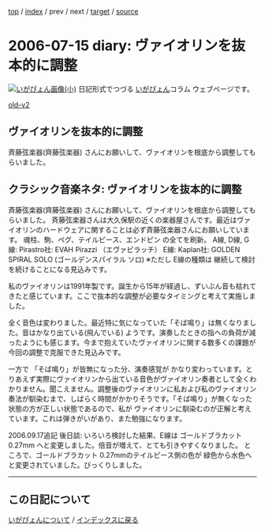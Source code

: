 [top](https://igapyon.github.io/diary/) 
 / [index](https://igapyon.github.io/diary/2006/index.html) 
 / prev 
 / next 
 / [target](https://igapyon.github.io/diary/2006/ig060715.html) 
 / [source](https://github.com/igapyon/diary/blob/gh-pages/2006/ig060715.html.src.md) 

2006-07-15 diary: ヴァイオリンを抜本的に調整
=====================================================================================================
[![いがぴょん画像(小)](https://igapyon.github.io/diary/images/iga200306s.jpg "いがぴょん")](https://igapyon.github.io/diary/memo/memoigapyon.html) 日記形式でつづる [いがぴょん](https://igapyon.github.io/diary/memo/memoigapyon.html)コラム ウェブページです。

[old-v2](ig060715-orig.html)

## ヴァイオリンを抜本的に調整

斉藤弦楽器(齊藤弦楽器) さんにお願いして、ヴァイオリンを根底から調整してもらいました。






## クラシック音楽ネタ: ヴァイオリンを抜本的に調整


斉藤弦楽器(齊藤弦楽器) さんにお願いして、ヴァイオリンを根底から調整してもらいました。
斉藤弦楽器さんは大久保駅の近くの楽器屋さんです。最近はヴァイオリンのハードウェアに関することは必ず斉藤弦楽器さんにお願いしています。
魂柱、駒、ペグ、テイルピース、エンドピン の全てを刷新。
  A線, D線, G線: Pirastro社: EVAH Pirazzi （エヴァピラッチ）
  E線: Kaplan社: GOLDEN SPIRAL SOLO (ゴールデンスパイラル ソロ)
  ※ただし E線の種類は 継続して検討を続けることになる見込みです。


私のヴァイオリンは1991年製です。誕生から15年が経過し、ずいぶん音も枯れてきたと感じています。ここで抜本的な調整が必要なタイミングと考えて実施しました。

全く音色は変わりました。最近特に気になっていた「そば鳴り」は無くなりました。音はかなり出ている(飛んでいる) ようです。演奏したときの指への負荷が減ったようにも感じます。今まで抱えていたヴァイオリンに関する数多くの課題が
今回の調整で克服できた見込みです。

一方で 「そば鳴り」が皆無になった分、演奏感覚が かなり変わっています。とりあえず実際にヴァイオリンから出ている音色がヴァイオリン奏者として全くわかりません。聞こえません。調整後のヴァイオリンに私および私のヴァイオリン奏法が馴染むまで、しばらく時間がかかりそうです。「そば鳴り」が無くなった状態の方が正しい状態であるので、私が
ヴァイオリンに馴染むのが正解と考えています。これは弾きがいがあり、また勉強になります。

2006.09.17追記 後日談: いろいろ検討した結果、E線は ゴールドブラカット 0.27mm へと変更しました。倍音が増えて、とても引きやすくなりました。
ところで、ゴールドブラカット 0.27mmのテイルピース側の色が 緑色から水色へと変更されていました。びっくりしました。


----------------------------------------------------------------------------------------------------

## この日記について
[いがぴょんについて](https://igapyon.github.io/diary/memo/memoigapyon.html) / [インデックスに戻る](https://igapyon.github.io/diary/idxall.html)
